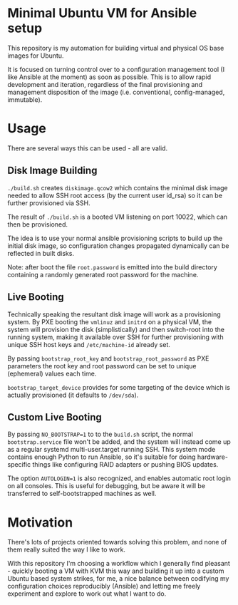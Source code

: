# Minimal Ubuntu VM for Ansible setup

This repository is my automation for building virtual and physical OS base
images for Ubuntu.

It is focused on turning control over to a configuration management tool
(I like Ansible at the moment) as soon as possible. This is to allow rapid
development and iteration, regardless of the final provisioning and management
disposition of the image (i.e. conventional, config-managed, immutable).

# Usage

There are several ways this can be used - all are valid.

## Disk Image Building

`./build.sh` creates `diskimage.qcow2` which contains the minimal disk image
needed to allow SSH root access (by the current user id_rsa) so it can be
further provisioned via SSH.

The result of `./build.sh` is a booted VM listening on port 10022, which can
then be provisioned.

The idea is to use your normal ansible provisioning scripts to build up the
initial disk image, so configuration changes propagated dynamically can be
reflected in built disks.

Note: after boot the file `root.password` is emitted into the build directory
containing a randomly generated root password for the machine.

## Live Booting

Technically speaking the resultant disk image will work as a provisioning
system. By PXE booting the `vmlinuz` and `initrd` on a physical VM, the system
will provision the disk (simplistically) and then switch-root into the running
system, making it available over SSH for further provisioning with unique
SSH host keys and `/etc/machine-id` already set.

By passing `bootstrap_root_key` and `bootstrap_root_password` as PXE parameters
the root key and root password can be set to unique (ephemeral) values each
time.

`bootstrap_target_device` provides for some targeting of the device which is
actually provisioned (it defaults to `/dev/sda`).

## Custom Live Booting
By passing `NO_BOOTSTRAP=1` to to the `build.sh` script, the normal 
`bootstrap.service` file won't be added, and the system will instead come up
as a regular systemd multi-user.target running SSH. This system mode contains
enough Python to run Ansible, so it's suitable for doing hardware-specific 
things like configuring RAID adapters or pushing BIOS updates.

The option `AUTOLOGIN=1` is also recognized, and enables automatic root login
on all consoles. This is useful for debugging, but be aware it will be transferred
to self-bootstrapped machines as well.

# Motivation

There's lots of projects oriented towards solving this problem, and none of them
really suited the way I like to work. 

With this repository I'm choosing a workflow which I generally find pleasant - 
quickly booting a VM with KVM this way and building it up into a custom Ubuntu 
based system strikes, for me, a nice balance between codifying my configuration
choices reproducibly (Ansible) and letting me freely experiment and explore to
work out what I want to do.
